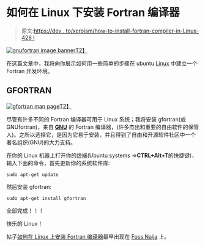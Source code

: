 # 如何在 Linux 下安装 Fortran 编译器

> 原文:[https://dev . to/xeroism/how-to-install-fortran-compiler-in-Linux-428 l](https://dev.to/xeroxism/how-to-install-fortran-compiler-in-linux-428l)

[![gnufortran image banner](../Images/11113240241103502957b3e38135b4c9.png)T2】](https://i0.wp.com/fossnaija.com/wp-content/uploads/2018/10/gnufortran-image-banner.png?ssl=1)

在这篇文章中，我将向你展示如何用一些简单的步骤在 ubuntu [Linux](https://fossnaija.com/linux-installation-dual-booting-with-windows-7/) 中建立一个 Fortran 开发环境。

## GFORTRAN

[![gfortran man page](../Images/84ae831c808ed6a595b3f6c96289606b.png)T2】](https://i2.wp.com/fossnaija.com/wp-content/uploads/2018/10/gfortran-man-page.png?ssl=1)

尽管有许多不同的 Fortran 编译器可用于 Linux 系统；我将安装 gfortran(或 GNUfortran)，来自 [**GNU**](https://www.gnu.org/software//gcc/fortran/) 的 Fortran 编译器，(许多杰出和重要的自由软件的保管人)。之所以选择它，是因为它易于安装，并且得到了自由和开源软件社区中一个著名组织(GNU)的大力支持。

在你的 Linux 机器上打开你的[终端](https://fossnaija.com/the-anatomy-of-the-linux-command-line/)(Ubuntu systems =>**CTRL+Alt+T**的快捷键)，输入下面的命令，首先更新你的系统软件库:

```
sudo apt-get update 
```

然后安装 gfortran:

```
sudo apt-get install gfortran 
```

全部完成！！！

快乐的 Linux！

帖子[如何在 Linux 上安装 Fortran 编译器](https://fossnaija.com/how-to-install-fortran-compiler-in-linux/)最早出现在 [Foss Naija](https://fossnaija.com) 上。